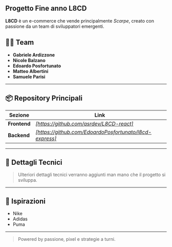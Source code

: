 ## Progetto Fine anno **L8CD**

**L8CD** è un e-commerce che vende principalmente _Scarpe_, creato con passione da un team di sviluppatori emergenti.

## 👨‍💻 Team

- **Gabriele Ardizzone**
- **Nicole Balzano**
- **Edoardo Posfortunato**
- **Matteo Albertini**
- **Samuele Parisi**

---

## 📦 Repository Principali

| Sezione      | Link                                                    |
| ------------ | ------------------------------------------------------- |
| **Frontend** | _[https://github.com/qsrdev/L8CD-react]_                |
| **Backend**  | _[https://github.com/EdoardoPosfortunato/l8cd-express]_ |

---

## 🚀 Dettagli Tecnici

> Ulteriori dettagli tecnici verranno aggiunti man mano che il progetto si sviluppa.

---

## 🧠 Ispirazioni

- Nike
- Adidas
- Puma

---

> Powered by passione, pixel e strategie a turni.
